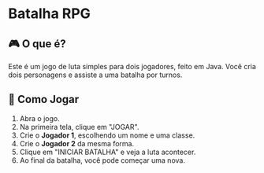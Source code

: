 # Batalha RPG

## 🎮 O que é?

Este é um jogo de luta simples para dois jogadores, feito em Java. Você cria dois personagens e assiste a uma batalha por turnos.


## 🚀 Como Jogar

1.  Abra o jogo.
2.  Na primeira tela, clique em "JOGAR".
3.  Crie o **Jogador 1**, escolhendo um nome e uma classe.
4.  Crie o **Jogador 2** da mesma forma.
5.  Clique em "INICIAR BATALHA" e veja a luta acontecer.
6.  Ao final da batalha, você pode começar uma nova.

